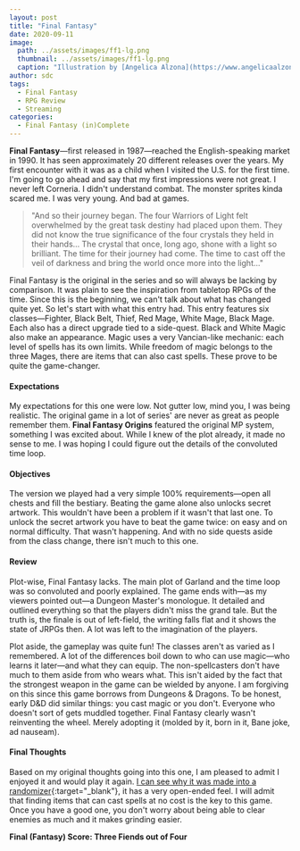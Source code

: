 ```yaml
---
layout: post
title: "Final Fantasy"
date: 2020-09-11
image:
  path: ../assets/images/ff1-lg.png
  thumbnail: ../assets/images/ff1-lg.png
  caption: "Illustration by [Angelica Alzona](https://www.angelicaalzona.com/)"
author: sdc
tags:
  - Final Fantasy
  - RPG Review
  - Streaming
categories:
  - Final Fantasy (in)Complete
---
```


 

**Final Fantasy**—first released in 1987—reached the English-speaking market in 1990. It has seen approximately 20 different releases over the years. My first encounter with it was as a child when I visited the U.S. for the first time. I'm going to go ahead and say that my first impressions were not great. I never left Corneria. I didn't understand combat. The monster sprites kinda scared me. I was very young. And bad at games.

<!--more-->

> "And so their journey began. The four Warriors of Light felt overwhelmed by the great task destiny had placed upon them. They did not know the true significance of the four crystals they held in their hands... The crystal that once, long ago, shone with a light so brilliant. The time for their journey had come. The time to cast off the veil of darkness and bring the world once more into the light..."

Final Fantasy is the original in the series and so will always be lacking by comparison. It was plain to see the inspiration from tabletop RPGs of the time. Since this is the beginning, we can't talk about what has changed quite yet. So let's start with what this entry had. This entry features six classes—Fighter, Black Belt, Thief, Red Mage, White Mage, Black Mage. Each also has a direct upgrade tied to a side-quest. Black and White Magic also make an appearance. Magic uses a very Vancian-like mechanic: each level of spells has its own limits. While freedom of magic belongs to the three Mages, there are items that can also cast spells. These prove to be quite the game-changer.

#### Expectations
My expectations for this one were low. Not gutter low, mind you, I was being realistic. The original game in a lot of series' are never as great as people remember them. **Final Fantasy Origins** featured the original MP system, something I was excited about. While I knew of the plot already, it made no sense to me. I was hoping I could figure out the details of the convoluted time loop.

#### Objectives
The version we played had a very simple 100% requirements—open all chests and fill the bestiary. Beating the game alone also unlocks secret artwork. This wouldn't have been a problem if it wasn't that last one. To unlock the secret artwork you have to beat the game twice: on easy and on normal difficulty. That wasn't happening. And with no side quests aside from the class change, there isn't much to this one.

#### Review
Plot-wise, Final Fantasy lacks. The main plot of Garland and the time loop was so convoluted and poorly explained. The game ends with—as my viewers pointed out—a Dungeon Master's monologue. It detailed and outlined everything so that the players didn't miss the grand tale. But the truth is, the finale is out of left-field, the writing falls flat and it shows the state of JRPGs then. A lot was left to the imagination of the players.

Plot aside, the gameplay was quite fun! The classes aren't as varied as I remembered. A lot of the differences boil down to who can use magic—who learns it later—and what they can equip. The non-spellcasters don't have much to them aside from who wears what. This isn't aided by the fact that the strongest weapon in the game can be wielded by anyone. I am forgiving on this since this game borrows from Dungeons & Dragons. To be honest, early D&D did similar things: you cast magic or you don't. Everyone who doesn't sort of gets muddled together. Final Fantasy clearly wasn't reinventing the wheel. Merely adopting it (molded by it, born in it, Bane joke, ad nauseam).

#### Final Thoughts
Based on my original thoughts going into this one, I am pleased to admit I enjoyed it and would play it again. [I can see why it was made into a randomizer](https://finalfantasyrandomizer.com/){:target="_blank"}, it has a very open-ended feel. I will admit that finding items that can cast spells at no cost is the key to this game. Once you have a good one, you don't worry about being able to clear enemies as much and it makes grinding easier.

**Final (Fantasy) Score: Three Fiends out of Four**
